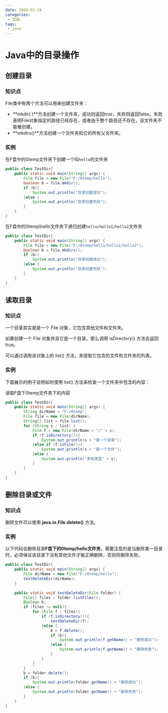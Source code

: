 ```yaml
---
date: 2020-01-24
categories: 
 - 后端
tags: 
 - java
---
```

# Java中的目录操作

## 创建目录

### 知识点

File类中有两个方法可以用来创建文件夹：

- **mkdir( )**方法创建一个文件夹，成功则返回true，失败则返回false。失败表明File对象指定的路径已经存在，或者由于整个路径还不存在，该文件夹不能被创建。
- **mkdirs()**方法创建一个文件夹和它的所有父文件夹。

### 实例

在F盘中的0temp文件夹下创建一个叫`hello`的文件夹

```java
public class TestDir{
    public static void main(String[] args) {
        File file = new File("F:/0temp/hello");
        boolean b = file.mkdir();
        if (b){
            System.out.println("目录创建成功");
        }else {
            System.out.println("目录创建失败");
        }
    }
}
```



在F盘中的0temp\hello文件夹下递归创建`hello/hello1/hello2`文件夹

```java
public class TestDir{
    public static void main(String[] args) {
        File file = new File("F:/0temp/hello/hello1/hello2");
        boolean b = file.mkdirs();
        if (b){
            System.out.println("目录创建成功");
        }else {
            System.out.println("目录创建失败");
        }
    }
}
```



## 读取目录

### 知识点

一个目录其实就是一个 File 对象，它包含其他文件和文件夹。

如果创建一个 File 对象并且它是一个目录，那么调用 isDirectory() 方法会返回 true。

可以通过调用该对象上的 list() 方法，来提取它包含的文件和文件夹的列表。

### 实例

下面展示的例子说明如何使用 list() 方法来检查一个文件夹中包含的内容：

读取F盘下0temp文件夹下的内容

```java
public class TestDir{
    public static void main(String[] args) {
        String dirName = "F:/0temp";
        File file = new File(dirName);
        String[] list = file.list();
        for (String s : list) {
            File f = new File(dirName + "/" + s);
            if (f.isDirectory()){
                System.out.println(s + "是一个目录");
            }else if (f.isFile()){
                System.out.println(s + "是一个文件");
            }else {
                System.out.println("未知类型" + s);
            }
        }
    }
}
```





## 删除目录或文件

### 知识点

删除文件可以使用 **java.io.File.delete()** 方法。

### 实例

以下代码会删除目录**F盘下的0temp/hello文件夹**，需要注意的是当删除某一目录时，必须保证该目录下没有其他文件才能正确删除，否则将删除失败。

```java
public class TestDir{
    public static void main(String[] args) {
        File dirName = new File("F:/0temp/hello");
        testDeleteDir(dirName);
    }
    
    public static void testDeleteDir(File folder) {
        File[] files = folder.listFiles();
        Boolean b;
        if (files != null){
            for (File f : files){
                if (f.isDirectory()){
                    testDeleteDir(f);
                }else {
                    b = f.delete();
                    if (b){
                        System.out.println(f.getName() + "删除成功");
                    }else {
                        System.out.println(f.getName() + "删除失败");
                    }
                }
            }
        }
        b = folder.delete();
        if (b){
            System.out.println(folder.getName() + "删除成功");
        }else {
            System.out.println(folder.getName() + "删除失败");
        }
    }
}
```

